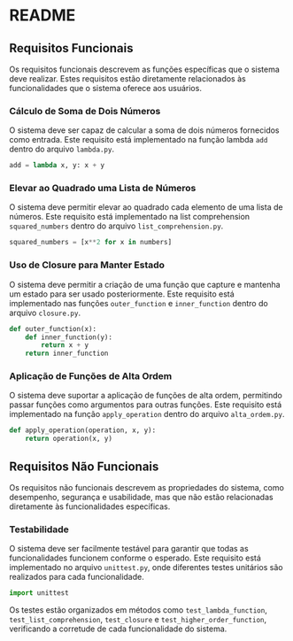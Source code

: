 # README

## Requisitos Funcionais

Os requisitos funcionais descrevem as funções específicas que o sistema deve realizar. Estes requisitos estão diretamente relacionados às funcionalidades que o sistema oferece aos usuários.

### Cálculo de Soma de Dois Números

O sistema deve ser capaz de calcular a soma de dois números fornecidos como entrada. Este requisito está implementado na função lambda `add` dentro do arquivo `lambda.py`.

```python
add = lambda x, y: x + y
```

### Elevar ao Quadrado uma Lista de Números

O sistema deve permitir elevar ao quadrado cada elemento de uma lista de números. Este requisito está implementado na list comprehension `squared_numbers` dentro do arquivo `list_comprehension.py`.

```python
squared_numbers = [x**2 for x in numbers]
```

### Uso de Closure para Manter Estado

O sistema deve permitir a criação de uma função que capture e mantenha um estado para ser usado posteriormente. Este requisito está implementado nas funções `outer_function` e `inner_function` dentro do arquivo `closure.py`.

```python
def outer_function(x):
    def inner_function(y):
        return x + y
    return inner_function
```

### Aplicação de Funções de Alta Ordem

O sistema deve suportar a aplicação de funções de alta ordem, permitindo passar funções como argumentos para outras funções. Este requisito está implementado na função `apply_operation` dentro do arquivo `alta_ordem.py`.

```python
def apply_operation(operation, x, y):
    return operation(x, y)
```

## Requisitos Não Funcionais

Os requisitos não funcionais descrevem as propriedades do sistema, como desempenho, segurança e usabilidade, mas que não estão relacionadas diretamente às funcionalidades específicas.

### Testabilidade

O sistema deve ser facilmente testável para garantir que todas as funcionalidades funcionem conforme o esperado. Este requisito está implementado no arquivo `unittest.py`, onde diferentes testes unitários são realizados para cada funcionalidade.

```python
import unittest
```

Os testes estão organizados em métodos como `test_lambda_function`, `test_list_comprehension`, `test_closure` e `test_higher_order_function`, verificando a corretude de cada funcionalidade do sistema.
